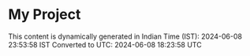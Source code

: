# My Project

This content is dynamically generated in Indian Time (IST): 2024-06-08 23:53:58 IST
Converted to UTC: 2024-06-08 18:23:58 UTC
